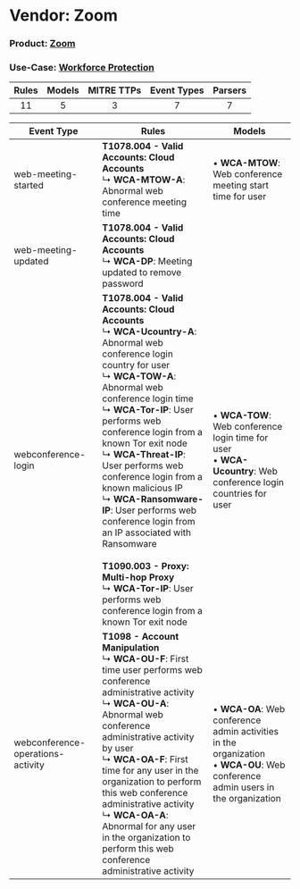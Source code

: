 Vendor: Zoom
============
### Product: [Zoom](../ds_zoom_zoom.md)
### Use-Case: [Workforce Protection](../../../../UseCases/uc_workforce_protection.md)

| Rules | Models | MITRE TTPs | Event Types | Parsers |
|:-----:|:------:|:----------:|:-----------:|:-------:|
|  11   |   5    |     3      |      7      |    7    |

| Event Type    | Rules    | Models    |
| ---- | ---- | ---- |
| web-meeting-started    | <b>T1078.004 - Valid Accounts: Cloud Accounts</b><br> ↳ <b>WCA-MTOW-A</b>: Abnormal web conference meeting time    |  • <b>WCA-MTOW</b>: Web conference meeting start time for user    |
| web-meeting-updated    | <b>T1078.004 - Valid Accounts: Cloud Accounts</b><br> ↳ <b>WCA-DP</b>: Meeting updated to remove password    |    |
| webconference-login    | <b>T1078.004 - Valid Accounts: Cloud Accounts</b><br> ↳ <b>WCA-Ucountry-A</b>: Abnormal web conference login country for user<br> ↳ <b>WCA-TOW-A</b>: Abnormal web conference login time<br> ↳ <b>WCA-Tor-IP</b>: User performs web conference login from a known Tor exit node<br> ↳ <b>WCA-Threat-IP</b>: User performs web conference login from a known malicious IP<br> ↳ <b>WCA-Ransomware-IP</b>: User performs web conference login from an IP associated with Ransomware<br><br><b>T1090.003 - Proxy: Multi-hop Proxy</b><br> ↳ <b>WCA-Tor-IP</b>: User performs web conference login from a known Tor exit node |  • <b>WCA-TOW</b>: Web conference login time for user<br> • <b>WCA-Ucountry</b>: Web conference login countries for user    |
| webconference-operations-activity | <b>T1098 - Account Manipulation</b><br> ↳ <b>WCA-OU-F</b>: First time user performs web conference administrative activity<br> ↳ <b>WCA-OU-A</b>: Abnormal web conference administrative activity by user<br> ↳ <b>WCA-OA-F</b>: First time for any user in the organization to perform this web conference administrative activity<br> ↳ <b>WCA-OA-A</b>: Abnormal for any user in the organization to perform this web conference administrative activity    |  • <b>WCA-OA</b>: Web conference admin activities in the organization<br> • <b>WCA-OU</b>: Web conference admin users in the organization |